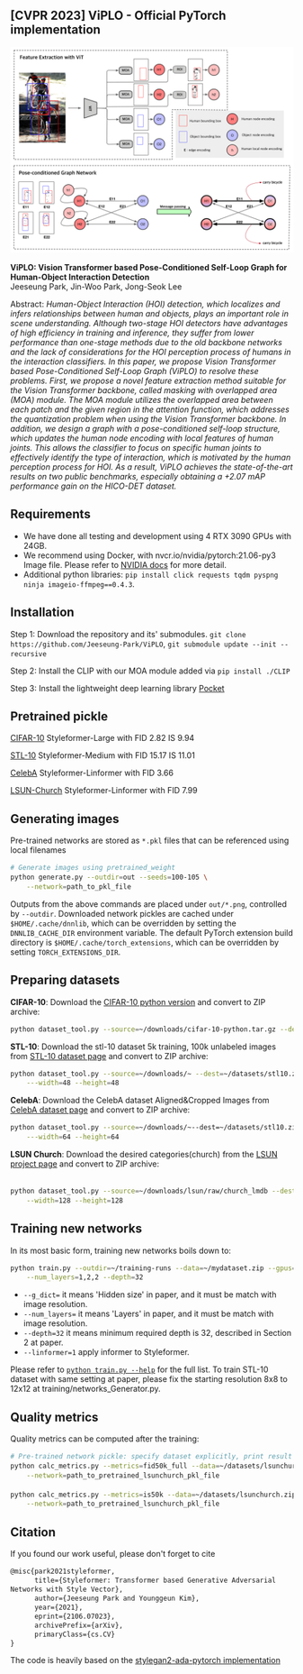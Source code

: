 ## [CVPR 2023] ViPLO - Official PyTorch implementation

![architecture_image](./docs/overall_arch.png)


**ViPLO: Vision Transformer based Pose-Conditioned Self-Loop Graph for Human-Object Interaction Detection**<br>
Jeeseung Park, Jin-Woo Park, Jong-Seok Lee<br>

Abstract: *Human-Object Interaction (HOI) detection, which localizes and infers relationships between human and objects, plays an important role in scene understanding. Although two-stage HOI detectors have advantages of high efficiency in training and inference, they suffer from lower performance than one-stage methods due to the old backbone networks and the lack of considerations for the HOI perception process of humans in the interaction classifiers. In this paper, we propose Vision Transformer based Pose-Conditioned Self-Loop Graph (ViPLO) to resolve these problems. First, we propose a novel feature extraction method suitable for the Vision Transformer backbone, called masking with overlapped area (MOA) module. The MOA module utilizes the overlapped area between each patch and the given region in the attention function, which addresses the quantization problem when using the Vision Transformer backbone. In addition, we design a graph with a pose-conditioned self-loop structure, which updates the human node encoding with local features of human joints. This allows the classifier to focus on specific human joints to effectively identify the type of interaction, which is motivated by the human perception process for HOI. As a result, ViPLO achieves the state-of-the-art results on two public benchmarks, especially obtaining a +2.07 mAP performance gain on the HICO-DET dataset.*

## Requirements

* We have done all testing and development using 4 RTX 3090 GPUs with 24GB.
* We recommend using Docker, with nvcr.io/nvidia/pytorch:21.06-py3 Image file. Please refer to [NVIDIA docs](https://catalog.ngc.nvidia.com/orgs/nvidia/containers/pytorch) for more detail. 
* Additional python libraries: `pip install click requests tqdm pyspng ninja imageio-ffmpeg==0.4.3`. 

## Installation

Step 1: Download the repository and its' submodules. `git clone https://github.com/Jeeseung-Park/ViPLO`, `git submodule update --init --recursive`

Step 2: Install the CLIP with our MOA module added via `pip install ./CLIP`

Step 3: Install the lightweight deep learning library [Pocket](https://github.com/fredzzhang/pocket)


## Pretrained pickle

[CIFAR-10](https://drive.google.com/file/d/1z7sNrq_iGXgt3Tzl3NxRTEXHKdw_AzSZ/view?usp=sharing)
Styleformer-Large with FID 2.82 IS 9.94

[STL-10](https://drive.google.com/file/d/1fpWR9sOQA5KApeGlP7hWTi8S6bpcn5Bt/view?usp=sharing)
Styleformer-Medium with FID 15.17 IS 11.01 

[CelebA](https://drive.google.com/file/d/1nyYxhRKE-kNMFRO5Ijx8N_1KOSX5jh_V/view?usp=sharing)
Styleformer-Linformer with FID 3.66

[LSUN-Church](https://drive.google.com/file/d/1X3yPt__srOuK8pRr0z4GKvtyjnEKYQOU/view?usp=sharing)
Styleformer-Linformer with FID 7.99

## Generating images

Pre-trained networks are stored as `*.pkl` files that can be referenced using local filenames

```.bash
# Generate images using pretrained_weight 
python generate.py --outdir=out --seeds=100-105 \
    --network=path_to_pkl_file
```

Outputs from the above commands are placed under `out/*.png`, controlled by `--outdir`. Downloaded network pickles are cached under `$HOME/.cache/dnnlib`, which can be overridden by setting the `DNNLIB_CACHE_DIR` environment variable. The default PyTorch extension build directory is `$HOME/.cache/torch_extensions`, which can be overridden by setting `TORCH_EXTENSIONS_DIR`.


## Preparing datasets


**CIFAR-10**: Download the [CIFAR-10 python version](https://www.cs.toronto.edu/~kriz/cifar.html) and convert to ZIP archive:

```.bash
python dataset_tool.py --source=~/downloads/cifar-10-python.tar.gz --dest=~/datasets/cifar10.zip
```

**STL-10**: Download the stl-10 dataset 5k training, 100k unlabeled images from [STL-10 dataset page](https://cs.stanford.edu/~acoates/stl10/) and convert to ZIP archive:

```.bash
python dataset_tool.py --source=~/downloads/~ --dest=~/datasets/stl10.zip \
    ---width=48 --height=48
```

**CelebA**: Download the CelebA dataset Aligned&Cropped Images from [CelebA dataset page](http://mmlab.ie.cuhk.edu.hk/projects/CelebA.html) and convert to ZIP archive:

```.bash
python dataset_tool.py --source=~/downloads/~--dest=~/datasets/stl10.zip \
    ---width=64 --height=64
```


**LSUN Church**: Download the desired categories(church) from the [LSUN project page](https://www.yf.io/p/lsun/) and convert to ZIP archive:

```.bash

python dataset_tool.py --source=~/downloads/lsun/raw/church_lmdb --dest=~/datasets/lsunchurch.zip \
    --width=128 --height=128
```



## Training new networks

In its most basic form, training new networks boils down to:

```.bash
python train.py --outdir=~/training-runs --data=~/mydataset.zip --gpus=1 --batch=32 --cfg=cifar --g_dict=256,64,16 \
    --num_layers=1,2,2 --depth=32
```

* `--g_dict=` it means 'Hidden size' in paper, and it must be match with image resolution.
* `--num_layers=` it means 'Layers' in paper, and it must be match with image resolution.
* `--depth=32` it means minimum required depth is 32, described in Section 2 at paper.
* `--linformer=1` apply informer to Styleformer.

Please refer to [`python train.py --help`](./docs/train-help.txt) for the full list. 
To train STL-10 dataset with same setting at paper, please fix the starting resolution 8x8 to 12x12 at training/networks_Generator.py. 



## Quality metrics

Quality metrics can be computed after the training:

```.bash
# Pre-trained network pickle: specify dataset explicitly, print result to stdout.
python calc_metrics.py --metrics=fid50k_full --data=~/datasets/lsunchurch.zip \
    --network=path_to_pretrained_lsunchurch_pkl_file
    
python calc_metrics.py --metrics=is50k --data=~/datasets/lsunchurch.zip \
    --network=path_to_pretrained_lsunchurch_pkl_file    
```

## Citation
If you found our work useful, please don't forget to cite
```
@misc{park2021styleformer,
      title={Styleformer: Transformer based Generative Adversarial Networks with Style Vector}, 
      author={Jeeseung Park and Younggeun Kim},
      year={2021},
      eprint={2106.07023},
      archivePrefix={arXiv},
      primaryClass={cs.CV}
}
```



The code is heavily based on the [stylegan2-ada-pytorch implementation](https://github.com/NVlabs/stylegan2-ada-pytorch)
